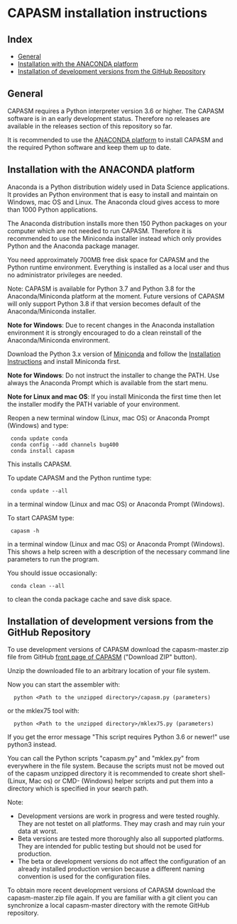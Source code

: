 ﻿CAPASM installation instructions
=================================

Index
-----

* [General](#general)
* [Installation with the ANACONDA platform](#installation-with-the-anaconda-platform)
* [Installation of development versions from the GitHub Repository](#installation-of-development-versions-from-the-GitHub-Repository)

General
-------

CAPASM requires a Python interpreter version 3.6 or higher. The CAPASM
software is in an early development status. Therefore no releases are 
available in the releases section of this repository so far.

It is recommended to use the [ANACONDA platform](https://www.continuum.io) 
to install CAPASM and the required Python software and keep them up to date.


Installation with the ANACONDA platform
---------------------------------------

Anaconda is a Python distribution widely used in Data Science applications.
It provides an Python environment that is easy to install and maintain
on Windows, mac OS and Linux. The Anaconda cloud gives access to more than
1000 Python applications.

The Anaconda distribution installs more then 150 Python packages on your
computer which are not needed to run CAPASM. Therefore it is recommended
to use the Miniconda installer instead which only provides Python and the
Anaconda package manager.

You need approximately 700MB free disk space for CAPASM and the Python 
runtime environment. Everything is installed as a local user and thus no 
administrator privileges are needed. 

Note: CAPASM is available for Python 3.7 and Python 3.8 for the Anaconda/Miniconda platform at the moment. Future versions of CAPASM will only support 
Python 3.8 if that version becomes default of the Anaconda/Miniconda installer.

**Note for Windows**: Due to recent changes in the Anaconda installation
environment it is strongly encouraged to do a clean reinstall of the
Anaconda/Miniconda environment.

Download the Python 3.x version of [Miniconda](https://docs.conda.io/en/latest/miniconda.html) and follow the [Installation Instructions](https://conda.io/projects/conda/en/latest/user-guide/install/index.html) and install Miniconda first.


**Note for Windows**: Do not instruct the installer to change the PATH. 
Use always the Anaconda Prompt which is available from the start menu.

**Note for Linux and mac OS**: If you install Miniconda the first time
then let the installer modify the PATH variable of your environment.

Reopen a new terminal window (Linux, mac OS) or Anaconda Prompt (Windows) 
and type:

     conda update conda
     conda config --add channels bug400
     conda install capasm

This installs CAPASM. 

To update CAPASM and the Python runtime type:

     conda update --all

in a terminal window (Linux and mac OS) or Anaconda Prompt (Windows).

To start CAPASM type:

     capasm -h

in a terminal window (Linux and mac OS) or Anaconda Prompt (Windows). This
shows a help screen with a description of the necessary command line parameters
to run the program.

You should issue occasionally:

     conda clean --all

to clean the conda package cache and save disk space.


Installation of development versions from the GitHub Repository
---------------------------------------------------------------

To use development versions of CAPASM download the capasm-master.zip file from GitHub [front page of CAPASM](https://github.com/bug400/capasm) ("Download ZIP" button). 

Unzip the downloaded file to an arbitrary location of your file system.

Now you can start the assembler with:

      python <Path to the unzipped directory>/capasm.py (parameters)

or the mklex75 tool with:

      python <Path to the unzipped directory>/mklex75.py (parameters)

If you get the error message "This script requires Python 3.6 or newer!" use python3 instead.

You can call the Python scripts "capasm.py" and "mklex.py" from everywhere in the file system. Because the scripts must not be moved out of the capasm unzipped directory it is recommended to create short shell- (Linux, Mac os) or CMD- (Windows) helper scripts and put them into a directory which is specified in your search path.

Note:
* Development versions are work in progress and were tested roughly. They are not testet on all platforms.  They may crash and may ruin your data at worst.
* Beta versions are tested more thoroughly also all supported platforms. They are intended for public testing but should not be used for production.
* The beta or development versions do not affect the configuration of an already installed production version because a different naming convention is used for the configuration files.

To obtain more recent development versions of CAPASM download the capasm-master.zip file again. If you are familiar with a git client you can synchronize a local capasm-master directory with the remote GitHub repository.
